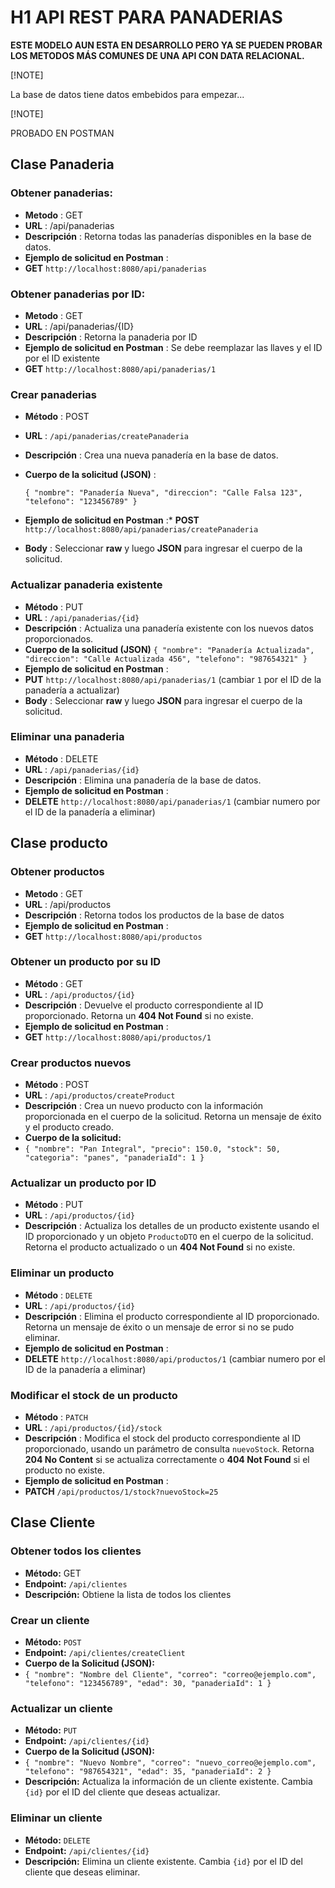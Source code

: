 # H1 API REST PARA PANADERIAS

**ESTE MODELO AUN ESTA EN DESARROLLO PERO YA SE PUEDEN PROBAR LOS METODOS MÁS COMUNES DE UNA API CON DATA RELACIONAL.**

 [!NOTE]

La base de datos tiene datos embebidos para empezar...

[!NOTE]

PROBADO EN POSTMAN

## Clase Panaderia

### Obtener panaderias:

* **Metodo** : GET
* **URL** : /api/panaderias
* **Descripción** : Retorna todas las panaderías disponibles en la base de datos.
* **Ejemplo de solicitud en Postman** :
* **GET** `http://localhost:8080/api/panaderias`

### Obtener panaderias por ID:

* **Metodo** : GET
* **URL** : /api/panaderias/{ID}
* **Descripción** : Retorna la panaderia por ID
* **Ejemplo de solicitud en Postman** : Se debe reemplazar las llaves y el ID por el ID existente
* **GET** `http://localhost:8080/api/panaderias/1`

### Crear panaderias

* **Método** : POST
* **URL** : `/api/panaderias/createPanaderia`
* **Descripción** : Crea una nueva panadería en la base de datos.
* **Cuerpo de la solicitud (JSON)** :

  `{ "nombre": "Panadería Nueva", "direccion": "Calle Falsa 123", "telefono": "123456789" } `
* **Ejemplo de solicitud en Postman** :* **POST** `http://localhost:8080/api/panaderias/createPanaderia`
* **Body** : Seleccionar **raw** y luego **JSON** para ingresar el cuerpo de la solicitud.

### Actualizar panaderia existente

* **Método** : PUT
* **URL** : `/api/panaderias/{id}`
* **Descripción** : Actualiza una panadería existente con los nuevos datos proporcionados.
* **Cuerpo de la solicitud (JSON)**
  `{ "nombre": "Panadería Actualizada", "direccion": "Calle Actualizada 456", "telefono": "987654321" }`
* **Ejemplo de solicitud en Postman** :
* **PUT** `http://localhost:8080/api/panaderias/1` (cambiar `1` por el ID de la panadería a actualizar)
* **Body** : Seleccionar **raw** y luego **JSON** para ingresar el cuerpo de la solicitud.

### Eliminar una panaderia

* **Método** : DELETE
* **URL** : `/api/panaderias/{id}`
* **Descripción** : Elimina una panadería de la base de datos.
* **Ejemplo de solicitud en Postman** :
* **DELETE** `http://localhost:8080/api/panaderias/1` (cambiar numero por el ID de la panadería a eliminar)

## Clase producto

### Obtener productos

* **Metodo** : GET
* **URL** : /api/productos
* **Descripción** : Retorna todos los productos de la base de datos
* **Ejemplo de solicitud en Postman** :
* **GET** `http://localhost:8080/api/productos`

### Obtener un producto por su ID

* **Método** : GET
* **URL** : `/api/productos/{id}`
* **Descripción** : Devuelve el producto correspondiente al ID proporcionado. Retorna un **404 Not Found** si no existe.
* **Ejemplo de solicitud en Postman** :
* **GET** `http://localhost:8080/api/productos/1`

### Crear productos nuevos

* **Método** : POST
* **URL** : `/api/productos/createProduct`
* **Descripción** : Crea un nuevo producto con la información proporcionada en el cuerpo de la solicitud. Retorna un mensaje de éxito y el producto creado.
* **Cuerpo de la solicitud:**
* `{ "nombre": "Pan Integral", "precio": 150.0, "stock": 50, "categoria": "panes", "panaderiaId": 1 }`

### Actualizar un producto por ID

* **Método** : PUT
* **URL** : `/api/productos/{id}`
* **Descripción** : Actualiza los detalles de un producto existente usando el ID proporcionado y un objeto `ProductoDTO` en el cuerpo de la solicitud. Retorna el producto actualizado o un **404 Not Found** si no existe.

### Eliminar un producto

* **Método** : `DELETE`
* **URL** : `/api/productos/{id}`
* **Descripción** : Elimina el producto correspondiente al ID proporcionado. Retorna un mensaje de éxito o un mensaje de error si no se pudo eliminar.
* **Ejemplo de solicitud en Postman** :
* **DELETE** `http://localhost:8080/api/productos/1` (cambiar numero por el ID de la panadería a eliminar)

### Modificar el stock de un producto

* **Método** : `PATCH`
* **URL** : `/api/productos/{id}/stock`
* **Descripción** : Modifica el stock del producto correspondiente al ID proporcionado, usando un parámetro de consulta `nuevoStock`. Retorna **204 No Content** si se actualiza correctamente o **404 Not Found** si el producto no existe.
* **Ejemplo de solicitud en Postman** :
* **PATCH** `/api/productos/1/stock?nuevoStock=25`

## Clase Cliente

### Obtener todos los clientes

* **Método:** GET
* **Endpoint:** `/api/clientes`
* **Descripción:** Obtiene la lista de todos los clientes

### Crear un cliente

* **Método:** `POST`
* **Endpoint:** `/api/clientes/createClient`
* **Cuerpo de la Solicitud (JSON):**
* `{ "nombre": "Nombre del Cliente", "correo": "correo@ejemplo.com", "telefono": "123456789", "edad": 30, "panaderiaId": 1 }`

### Actualizar un cliente

* **Método:** `PUT`
* **Endpoint:** `/api/clientes/{id}`
* **Cuerpo de la Solicitud (JSON):**
* `{ "nombre": "Nuevo Nombre", "correo": "nuevo_correo@ejemplo.com", "telefono": "987654321", "edad": 35, "panaderiaId": 2 }`
* **Descripción:** Actualiza la información de un cliente existente. Cambia `{id}` por el ID del cliente que deseas actualizar.

### Eliminar un cliente

* **Método:** `DELETE`
* **Endpoint:** `/api/clientes/{id}`
* **Descripción:** Elimina un cliente existente. Cambia `{id}` por el ID del cliente que deseas eliminar.
